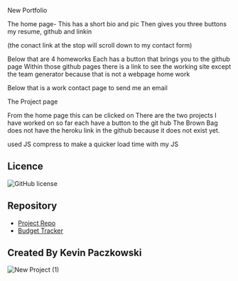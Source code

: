 New Portfolio

The home page- This has a short bio and pic Then gives you three buttons my resume, github and linkin

(the conact link at the stop will scroll down to my contact form)

Below that are 4 homeworks Each has a button that brings you to the github page Within those github pages there is a link to see the working site except the team generator because that is not a webpage home work

Below that is a work contact page to send me an email

The Project page

From the home page this can be clicked on There are the two projects I have worked on so far each have a button to the git hub The Brown Bag does not have the heroku link in the github because it does not exist yet.

used JS compress to make a quicker load time with my JS
## Licence

![GitHub license](https://img.shields.io/badge/license-MIT-blue.svg)

## Repository

- [Project Repo](https://github.com/kpac567/port3)
- [Budget Tracker](https://kevinpaczkowski.com)

## Created By Kevin Paczkowski
![New Project (1)](https://user-images.githubusercontent.com/71659832/100169632-edd18900-2e91-11eb-8f12-07328b579f4d.png)


